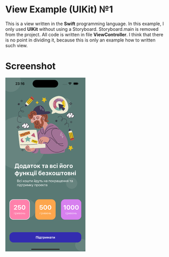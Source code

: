 # View Example (UIKit) №1

This is a view written in the **Swift** programming language. In this example, I only used **UIKit** without using a Storyboard. Storyboard.main is removed from the project. All code is written in file **ViewController**. I think that there is no point in dividing it, because this is only an example how to written such view.


# Screenshot
<img src="https://github.com/artym125/ViewExample-UIKit-NoSB-1/blob/main/ViewExample-UIKit(NoSB)%231/Assets.xcassets/screenshot1.imageset/simulator_screenshot_3A93E0BA-536C-4AFF-8DF0-53EEC00B71A1.png" width="250" height="542">




